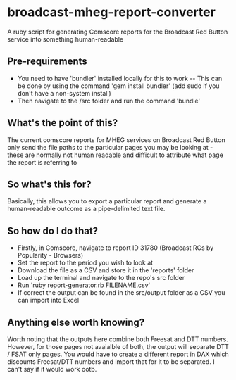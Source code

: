 # broadcast-mheg-report-converter
A ruby script for generating Comscore reports for the Broadcast Red Button service into something human-readable

## Pre-requirements
- You need to have 'bundler' installed locally for this to work
-- This can be done by using the command 'gem install bundler' (add sudo if you don't have a non-system install)
- Then navigate to the /src folder and run the command 'bundle'

## What's the point of this?
The current comscore reports for MHEG services on Broadcast Red Button only send the file paths to the particular pages you may be looking at - these are normally not human readable and difficult to attribute what page the report is referring to

## So what's this for?
Basically, this allows you to export a particular report and generate a human-readable outcome as a pipe-delimited text file.

## So how do I do that?
- Firstly, in Comscore, navigate to report ID 31780 (Broadcast RCs by Popularity - Browsers)
- Set the report to the period you wish to look at
- Download the file as a CSV and store it in the 'reports' folder
- Load up the terminal and navigate to the repo's src folder
- Run 'ruby report-generator.rb FILENAME.csv'
- If correct the output can be found in the src/output folder as a CSV you can import into Excel

## Anything else worth knowing?
Worth noting that the outputs here combine both Freesat and DTT numbers. However, for those pages not avaialble of both, the output will separate DTT / FSAT only pages. You would have to create a different report in DAX which discounts Freesat/DTT numbers and import that for it to be separated. I can't say if it would work ootb.

